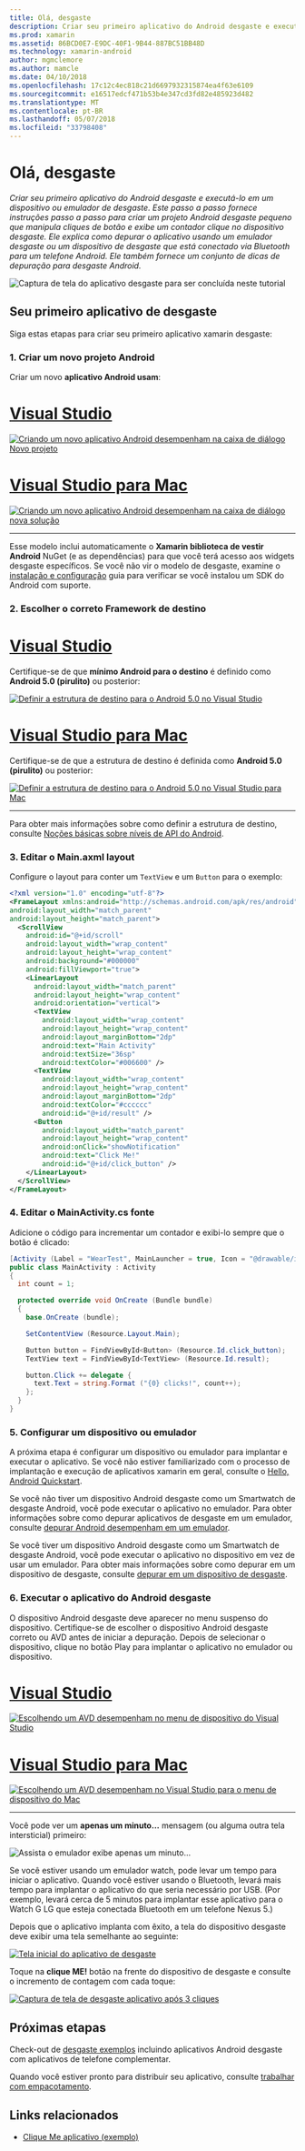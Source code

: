 ```yaml
---
title: Olá, desgaste
description: Criar seu primeiro aplicativo do Android desgaste e executá-lo em um dispositivo ou emulador de desgaste. Este passo a passo fornece instruções passo a passo para criar um projeto Android desgaste pequeno que manipula cliques de botão e exibe um contador clique no dispositivo desgaste. Ele explica como depurar o aplicativo usando um emulador desgaste ou um dispositivo de desgaste que está conectado via Bluetooth para um telefone Android. Ele também fornece um conjunto de dicas de depuração para desgaste Android.
ms.prod: xamarin
ms.assetid: 86BCD0E7-E9DC-40F1-9B44-887BC51BB48D
ms.technology: xamarin-android
author: mgmclemore
ms.author: mamcle
ms.date: 04/10/2018
ms.openlocfilehash: 17c12c4ec818c21d6697932315874ea4f63e6109
ms.sourcegitcommit: e16517edcf471b53b4e347cd3fd82e485923d482
ms.translationtype: MT
ms.contentlocale: pt-BR
ms.lasthandoff: 05/07/2018
ms.locfileid: "33798408"
---
```

# <a name="hello-wear"></a>Olá, desgaste

_Criar seu primeiro aplicativo do Android desgaste e executá-lo em um dispositivo ou emulador de desgaste. Este passo a passo fornece instruções passo a passo para criar um projeto Android desgaste pequeno que manipula cliques de botão e exibe um contador clique no dispositivo desgaste. Ele explica como depurar o aplicativo usando um emulador desgaste ou um dispositivo de desgaste que está conectado via Bluetooth para um telefone Android. Ele também fornece um conjunto de dicas de depuração para desgaste Android._

![Captura de tela do aplicativo desgaste para ser concluída neste tutorial](hello-wear-images/example.png)

## <a name="your-first-wear-app"></a>Seu primeiro aplicativo de desgaste

Siga estas etapas para criar seu primeiro aplicativo xamarin desgaste:

### <a name="1-create-a-new-android-project"></a>1. Criar um novo projeto Android

Criar um novo **aplicativo Android usam**:

# <a name="visual-studiotabvswin"></a>[Visual Studio](#tab/vswin)

[![Criando um novo aplicativo Android desempenham na caixa de diálogo Novo projeto](hello-wear-images/vs/new-solution-sml.w157.png)](hello-wear-images/vs/new-solution.w157.png#lightbox)

# <a name="visual-studio-for-mactabvsmac"></a>[Visual Studio para Mac](#tab/vsmac)

[![Criando um novo aplicativo Android desempenham na caixa de diálogo nova solução](hello-wear-images/xs/new-solution-sml.png)](hello-wear-images/xs/new-solution.png#lightbox)

-----


Esse modelo inclui automaticamente o **Xamarin biblioteca de vestir Android** NuGet (e as dependências) para que você terá acesso aos widgets desgaste específicos. Se você não vir o modelo de desgaste, examine o [instalação e configuração](~/android/wear/get-started/installation.md) guia para verificar se você instalou um SDK do Android com suporte. 

### <a name="2-choose-the-correct-target-framework"></a>2. Escolher o correto **Framework de destino**

# <a name="visual-studiotabvswin"></a>[Visual Studio](#tab/vswin)

Certifique-se de que **mínimo Android para o destino** é definido como **Android 5.0 (pirulito)** ou posterior: 

[![Definir a estrutura de destino para o Android 5.0 no Visual Studio](hello-wear-images/vs/target-framework-sml.png)](hello-wear-images/vs/target-framework.png#lightbox)

# <a name="visual-studio-for-mactabvsmac"></a>[Visual Studio para Mac](#tab/vsmac)

Certifique-se de que a estrutura de destino é definida como **Android 5.0 (pirulito)** ou posterior:

[![Definir a estrutura de destino para o Android 5.0 no Visual Studio para Mac](hello-wear-images/xs/target-framework-sml.png)](hello-wear-images/xs/target-framework.png#lightbox)

-----

Para obter mais informações sobre como definir a estrutura de destino, consulte [Noções básicas sobre níveis de API do Android](~/android/app-fundamentals/android-api-levels.md).


### <a name="3-edit-the-mainaxml-layout"></a>3. Editar o **Main.axml** layout

Configure o layout para conter um `TextView` e um `Button` para o exemplo: 

```xml
<?xml version="1.0" encoding="utf-8"?>
<FrameLayout xmlns:android="http://schemas.android.com/apk/res/android"
android:layout_width="match_parent"
android:layout_height="match_parent">
  <ScrollView
    android:id="@+id/scroll"
    android:layout_width="wrap_content"
    android:layout_height="wrap_content"
    android:background="#000000"
    android:fillViewport="true">
    <LinearLayout
      android:layout_width="match_parent"
      android:layout_height="wrap_content"
      android:orientation="vertical">
      <TextView
        android:layout_width="wrap_content"
        android:layout_height="wrap_content"
        android:layout_marginBottom="2dp"
        android:text="Main Activity"
        android:textSize="36sp"
        android:textColor="#006600" />
      <TextView
        android:layout_width="wrap_content"
        android:layout_height="wrap_content"
        android:layout_marginBottom="2dp"
        android:textColor="#cccccc"
        android:id="@+id/result" />
      <Button
        android:layout_width="match_parent"
        android:layout_height="wrap_content"
        android:onClick="showNotification"
        android:text="Click Me!"
        android:id="@+id/click_button" />
    </LinearLayout>
  </ScrollView>
</FrameLayout>
```

### <a name="4-edit-the-mainactivitycs-source"></a>4. Editar o **MainActivity.cs** fonte

Adicione o código para incrementar um contador e exibi-lo sempre que o botão é clicado: 

```csharp
[Activity (Label = "WearTest", MainLauncher = true, Icon = "@drawable/icon")]
public class MainActivity : Activity
{
  int count = 1;

  protected override void OnCreate (Bundle bundle)
  {
    base.OnCreate (bundle);

    SetContentView (Resource.Layout.Main);

    Button button = FindViewById<Button> (Resource.Id.click_button);
    TextView text = FindViewById<TextView> (Resource.Id.result);

    button.Click += delegate {
      text.Text = string.Format ("{0} clicks!", count++);
    };
  }
}
```

### <a name="5-setup-an-emulator-or-device"></a>5. Configurar um dispositivo ou emulador

A próxima etapa é configurar um dispositivo ou emulador para implantar e executar o aplicativo. Se você não estiver familiarizado com o processo de implantação e execução de aplicativos xamarin em geral, consulte o [Hello, Android Quickstart](~/android/get-started/hello-android/hello-android-quickstart.md).

Se você não tiver um dispositivo Android desgaste como um Smartwatch de desgaste Android, você pode executar o aplicativo no emulador. Para obter informações sobre como depurar aplicativos de desgaste em um emulador, consulte [depurar Android desempenham em um emulador](~/android/wear/deploy-test/debug-on-emulator.md).

Se você tiver um dispositivo Android desgaste como um Smartwatch de desgaste Android, você pode executar o aplicativo no dispositivo em vez de usar um emulador. Para obter mais informações sobre como depurar em um dispositivo de desgaste, consulte [depurar em um dispositivo de desgaste](~/android/wear/deploy-test/debug-on-device.md).


### <a name="6-run-the-android-wear-app"></a>6. Executar o aplicativo do Android desgaste

O dispositivo Android desgaste deve aparecer no menu suspenso do dispositivo. Certifique-se de escolher o dispositivo Android desgaste correto ou AVD antes de iniciar a depuração. Depois de selecionar o dispositivo, clique no botão Play para implantar o aplicativo no emulador ou dispositivo.

# <a name="visual-studiotabvswin"></a>[Visual Studio](#tab/vswin)

[![Escolhendo um AVD desempenham no menu de dispositivo do Visual Studio](hello-wear-images/vs/choose-wear-sim.png)](hello-wear-images/vs/choose-wear-sim.png#lightbox)

# <a name="visual-studio-for-mactabvsmac"></a>[Visual Studio para Mac](#tab/vsmac)

[![Escolhendo um AVD desempenham no Visual Studio para o menu de dispositivo do Mac](hello-wear-images/xs/choose-wear-sim.png)](hello-wear-images/xs/choose-wear-sim.png#lightbox)

-----

Você pode ver um **apenas um minuto...**  mensagem (ou alguma outra tela intersticial) primeiro: 

![Assista o emulador exibe apenas um minuto...](hello-wear-images/please-wait.png)

Se você estiver usando um emulador watch, pode levar um tempo para iniciar o aplicativo. Quando você estiver usando o Bluetooth, levará mais tempo para implantar o aplicativo do que seria necessário por USB. (Por exemplo, levará cerca de 5 minutos para implantar esse aplicativo para o Watch G LG que esteja conectada Bluetooth em um telefone Nexus 5.)

Depois que o aplicativo implanta com êxito, a tela do dispositivo desgaste deve exibir uma tela semelhante ao seguinte:

[![Tela inicial do aplicativo de desgaste](hello-wear-images/mainactivity-screen.png)](hello-wear-images/mainactivity-screen.png#lightbox)

Toque na **clique ME!** botão na frente do dispositivo de desgaste e consulte o incremento de contagem com cada toque:

[![Captura de tela de desgaste aplicativo após 3 cliques](hello-wear-images/mainactivity-counts.png)](hello-wear-images/mainactivity-counts.png#lightbox)


## <a name="next-steps"></a>Próximas etapas

Check-out de [desgaste exemplos](https://developer.xamarin.com/samples/android/Android%20Wear/) incluindo aplicativos Android desgaste com aplicativos de telefone complementar.

Quando você estiver pronto para distribuir seu aplicativo, consulte [trabalhar com empacotamento](~/android/wear/deploy-test/packaging.md).


## <a name="related-links"></a>Links relacionados

- [Clique Me aplicativo (exemplo)](https://developer.xamarin.com/samples/monodroid/wear/WearTest/)
